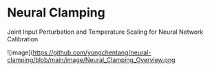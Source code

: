 # Neural Clamping
Joint Input Perturbation and Temperature Scaling for Neural Network Calibration

![image](https://github.com/yungchentang/neural-clamping/blob/main/image/Neural_Clamping_Overview.png
